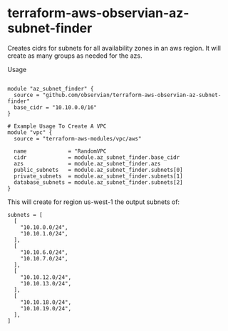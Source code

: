 # terraform-aws-observian-az-subnet-finder
Creates cidrs for subnets for all availability zones in an aws region. It will create as many groups as needed for the azs.

Usage
```hcl

module "az_subnet_finder" {
  source = "github.com/observian/terraform-aws-observian-az-subnet-finder"
  base_cidr = "10.10.0.0/16"
}

# Example Usage To Create A VPC
module "vpc" {
  source = "terraform-aws-modules/vpc/aws"

  name             = "RandomVPC
  cidr             = module.az_subnet_finder.base_cidr
  azs              = module.az_subnet_finder.azs
  public_subnets   = module.az_subnet_finder.subnets[0]
  private_subnets  = module.az_subnet_finder.subnets[1]
  database_subnets = module.az_subnet_finder.subnets[2]
}
```

This will create for region us-west-1 the output subnets of:
```
subnets = [
  [
    "10.10.0.0/24",
    "10.10.1.0/24",
  ],
  [
    "10.10.6.0/24",
    "10.10.7.0/24",
  ],
  [
    "10.10.12.0/24",
    "10.10.13.0/24",
  ],
  [
    "10.10.18.0/24",
    "10.10.19.0/24",
  ],
]
```